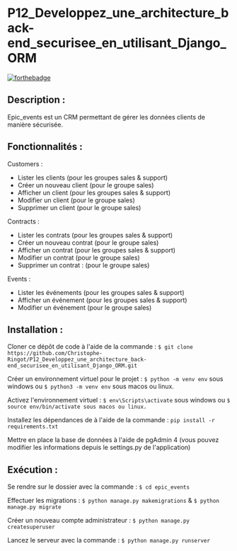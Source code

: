 # P12_Developpez_une_architecture_back-end_securisee_en_utilisant_Django_ORM
[![forthebadge](https://forthebadge.com/images/badges/made-with-python.svg)](https://forthebadge.com)


## Description :


Epic_events est un CRM permettant de gérer les données clients de manière sécurisée.


## Fonctionnalités :

Customers :
  - Lister les clients (pour les groupes sales & support)
  - Créer un nouveau client (pour le groupe sales)
  - Afficher un client (pour les groupes sales & support)
  - Modifier un client (pour le groupe sales)
  - Supprimer un client (pour le groupe sales)

Contracts :
  - Lister les contrats (pour les groupes sales & support)
  - Créer un nouveau contrat (pour le groupe sales)
  - Afficher un contrat (pour les groupes sales & support)
  - Modifier un contrat (pour le groupe sales)
  - Supprimer un contrat : (pour le groupe sales)
 
Events :
  - Lister les événements (pour les groupes sales & support)
  - Afficher un événement (pour les groupes sales & support)
  - Modifier un événement (pour le groupe sales)


## Installation :


Cloner ce dépôt de code à l'aide de la commande :
```$ git clone https://github.com/Christophe-Ringot/P12_Developpez_une_architecture_back-end_securisee_en_utilisant_Django_ORM.git```

Créer un environnement virtuel pour le projet :
```$ python -m venv env``` sous windows ou ```$ python3 -m venv env``` sous macos ou linux.

Activez l'environnement virtuel :
```$ env\Scripts\activate``` sous windows ou ```$ source env/bin/activate sous macos ou linux.```

Installez les dépendances de à l'aide de la commande :
```pip install -r requirements.txt```

Mettre en place la base de données à l'aide de pgAdmin 4 (vous pouvez modifier les informations depuis le settings.py de l'application)


## Exécution :

Se rendre sur le dossier avec la commande :
```$ cd epic_events```

Effectuer les migrations :
```$ python manage.py makemigrations``` & ```$ python manage.py migrate```

Créer un nouveau compte administrateur :
```$ python manage.py createsuperuser```

Lancez le serveur avec la commande :
```$ python manage.py runserver```